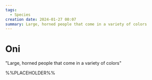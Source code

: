 ```yaml
---
tags:
  - Species
creation date: 2024-01-27 00:07
summary: Large, horned people that come in a variety of colors
---
```

# Oni

"Large, horned people that come in a variety of colors"

%%PLACEHOLDER%%
